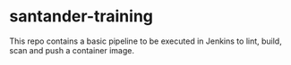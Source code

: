 # santander-training
This repo contains a basic pipeline to be executed in Jenkins to lint, build, scan and push a container image.
